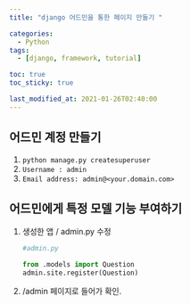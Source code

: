 ```yaml
---
title: "django 어드민을 통한 페이지 만들기 "

categories:
  - Python
tags:
  - [django, framework, tutorial]

toc: true
toc_sticky: true

last_modified_at: 2021-01-26T02:40:00
---
```


## 어드민 계정 만들기

1. `python manage.py createsuperuser`
2. `Username : admin`
3. `Email address: admin@<your.domain.com>`

## 어드민에게 특정 모델 기능 부여하기

1. 생성한 앱 / admin.py 수정

   ```py
   #admin.py

   from .models import Question
   admin.site.register(Question)
   ```

2. /admin 페이지로 들어가 확인.
